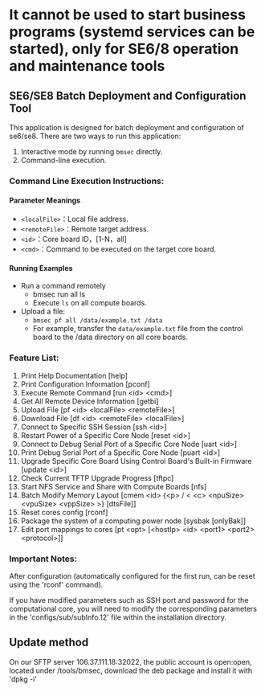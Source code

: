 # It cannot be used to start business programs (systemd services can be started), only for SE6/8 operation and maintenance tools
## SE6/SE8 Batch Deployment and Configuration Tool
This application is designed for batch deployment and configuration of se6/se8. There are two ways to run this application:

1. Interactive mode by running `bmsec` directly.
2. Command-line execution.

### Command Line Execution Instructions:

#### Parameter Meanings

* `<localFile>`：Local file address.
* `<remoteFile>`：Remote target address.
* `<id>`：Core board ID，[1-N，all]
* `<cmd>`：Command to be executed on the target core board.

#### Running Examples

* Run a command remotely
  * bmsec run all ls
  * Execute `ls` on all compute boards.
* Upload a file:
  * `bmsec pf all /data/example.txt /data`
  * For example, transfer the `data/example.txt` file from the control board to the /data directory on all core boards.

### Feature List:

1. Print Help Documentation [help]
2. Print Configuration Information [pconf]
3. Execute Remote Command [run \<id> \<cmd>]
4. Get All Remote Device Information [getbi]
5. Upload File [pf \<id> \<localFile> \<remoteFile>]
6. Download File [df \<id> \<remoteFile> \<localFile>]
7. Connect to Specific SSH Session [ssh \<id>]
8. Restart Power of a Specific Core Node [reset \<id>]
9. Connect to Debug Serial Port of a Specific Core Node [uart \<id>]
10. Print Debug Serial Port of a Specific Core Node [puart \<id>]
11. Upgrade Specific Core Board Using Control Board's Built-in Firmware [update \<id>]
12. Check Current TFTP Upgrade Progress [tftpc]
13. Start NFS Service and Share with Compute Boards [nfs]
14. Batch Modify Memory Layout [cmem \<id> {\<p> / < \<c> \<npuSize> \<vpuSize> \<vppSize> >} [dtsFile]]
15. Reset cores config [rconf]
16. Package the system of a computing power node [sysbak <id> <localPath> [onlyBak]]
17. Edit port mappings to cores [pt \<opt> [\<hostIp> \<id> \<port1> \<port2> \<protocol>]]

### Important Notes:

After configuration (automatically configured for the first run, can be reset using the 'rconf' command).

If you have modified parameters such as SSH port and password for the computational core, you will need to modify the corresponding parameters in the 'configs/sub/subInfo.12' file within the installation directory.

## Update method

On our SFTP server 106.37.111.18:32022, the public account is open:open, located under /tools/bmsec, download the deb package and install it with 'dpkg -i'
